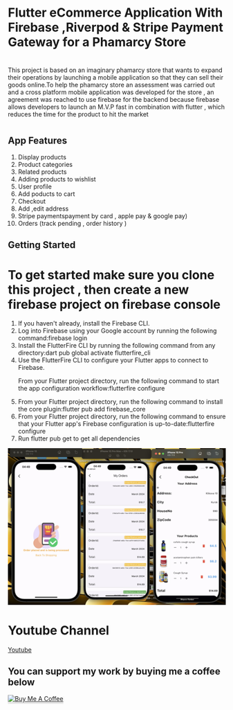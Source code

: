 # Flutter eCommerce Application With Firebase ,Riverpod & Stripe Payment Gateway for a Phamarcy Store
<h1></h1> This project is based on an imaginary phamarcy store that wants to expand their operations by launching a mobile application so that they can sell their goods online.To help the phamarcy store an assessment was carried out and a cross platform mobile application was developed for the store , an agreement was reached to use firebase for the backend because firebase allows developers to launch an M.V.P fast in combination with flutter , which reduces the time for the product to hit the market <h1/>

<h2>App Features </h2>
<ol>
<li>Display products</li>
<li>Product categories</li>
<li>Related products</li>
<li>Adding products to wishlist</li>
<li>User profile</li>
<li>Add poducts to cart</li>
<li>Checkout</li>
<li>Add ,edit address</li>
<li>Stripe paymentspayment by card , apple pay & google pay)</li>
<li>Orders (track pending , order history )</li>
</ol>

## Getting Started
<h1>To get started make sure you clone this project , then create a new firebase project on firebase console  </h1>
<ol>
  <li>If you haven't already, install the Firebase CLI.</li>
  <li>Log into Firebase using your Google account by running the following command:firebase login</li>
  <li>Install the FlutterFire CLI by running the following command from any directory:dart pub global activate flutterfire_cli</li>
  <li>Use the FlutterFire CLI to configure your Flutter apps to connect to Firebase.

From your Flutter project directory, run the following command to start the app configuration workflow:flutterfire configure</li>
<li>From your Flutter project directory, run the following command to install the core plugin:flutter pub add firebase_core</li>
<li>From your Flutter project directory, run the following command to ensure that your Flutter app's Firebase configuration is up-to-date:flutterfire configure</li>
<li>Run flutter pub get to get all dependencies</li>
</ol>
<img src="Image.jpeg"/>
<h1>Youtube Channel</h1>
<a href="https://www.youtube.com/channel/UCGfU4kZ0QHYriCMLhBoC1aA">Youtube </a>
<h2>You can support my work by buying me a coffee below</h2>
<a href="https://www.buymeacoffee.com/isheunesu4q" target="_blank"><img src="https://www.buymeacoffee.com/assets/img/custom_images/orange_img.png" alt="Buy Me A Coffee" style="height: 41px !important;width: 174px !important;box-shadow: 0px 3px 2px 0px rgba(190, 190, 190, 0.5) !important;-webkit-box-shadow: 0px 3px 2px 0px rgba(190, 190, 190, 0.5) !important;" ></a>

